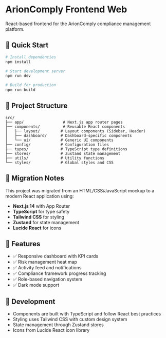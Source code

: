 # ArionComply Frontend Web

React-based frontend for the ArionComply compliance management platform.

## 🚀 Quick Start

```bash
# Install dependencies
npm install

# Start development server
npm run dev

# Build for production
npm run build
```

## 📁 Project Structure

```
src/
├── app/                 # Next.js app router pages
├── components/          # Reusable React components
│   ├── layout/         # Layout components (Sidebar, Header)
│   ├── dashboard/      # Dashboard-specific components
│   └── ui/             # Generic UI components
├── config/             # Configuration files
├── types/              # TypeScript type definitions
├── stores/             # Zustand state management
├── utils/              # Utility functions
└── styles/             # Global styles and CSS
```

## 🔧 Migration Notes

This project was migrated from an HTML/CSS/JavaScript mockup to a modern React application using:

- **Next.js 14** with App Router
- **TypeScript** for type safety
- **Tailwind CSS** for styling
- **Zustand** for state management
- **Lucide React** for icons

## 🎯 Features

- ✅ Responsive dashboard with KPI cards
- ✅ Risk management heat map
- ✅ Activity feed and notifications
- ✅ Compliance framework progress tracking
- ✅ Role-based navigation system
- ✅ Dark mode support

## 🔄 Development

- Components are built with TypeScript and follow React best practices
- Styling uses Tailwind CSS with custom design system
- State management through Zustand stores
- Icons from Lucide React icon library

